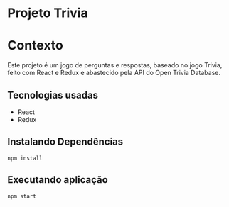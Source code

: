 # Projeto Trivia

# Contexto
Este projeto é um jogo de perguntas e respostas, baseado no jogo Trivia, feito com React e Redux e abastecido pela API do Open Trivia Database.

## Tecnologias usadas

* React
* Redux

## Instalando Dependências

```
npm install
``` 

## Executando aplicação

  ```
  npm start
  ```